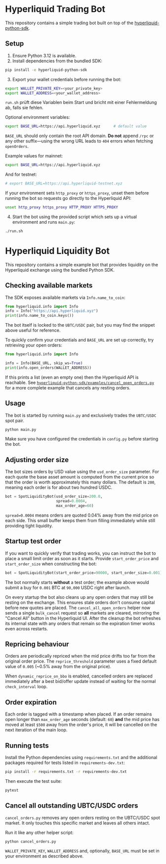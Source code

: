 
# Hyperliquid Trading Bot

This repository contains a simple trading bot built on top of the
[hyperliquid-python-sdk](./hyperliquid-python-sdk).

## Setup

1. Ensure Python 3.12 is available.
2. Install dependencies from the bundled SDK:

```bash
pip install -e hyperliquid-python-sdk
```

3. Export your wallet credentials before running the bot:

```bash
export WALLET_PRIVATE_KEY=<your_private_key>
export WALLET_ADDRESS=<your_wallet_address>
```

`run.sh` prüft diese Variablen beim Start und bricht mit einer Fehlermeldung
ab, falls sie fehlen.

Optional environment variables:

```bash
export BASE_URL=https://api.hyperliquid.xyz      # default value
```

`BASE_URL` should only contain the root API domain. **Do not** append `/rpc` or
any other suffix—using the wrong URL leads to `404` errors when fetching
`openOrders`.

Example values for mainnet:

```bash
export BASE_URL=https://api.hyperliquid.xyz
```

And for testnet:

```bash
# export BASE_URL=https://api.hyperliquid-testnet.xyz
```

If your environment sets `http_proxy` or `https_proxy`, unset them before
running the bot so requests go directly to the Hyperliquid API:

```bash
unset http_proxy https_proxy HTTP_PROXY HTTPS_PROXY
```

4. Start the bot using the provided script which sets up a virtual
   environment and runs `main.py`:

```bash
./run.sh
```

# Hyperliquid Liquidity Bot

This repository contains a simple example bot that provides liquidity on the
Hyperliquid exchange using the bundled Python SDK.

## Checking available markets

The SDK exposes available markets via `Info.name_to_coin`:

```python
from hyperliquid.info import Info
info = Info("https://api.hyperliquid.xyz")
print(info.name_to_coin.keys())
```

The bot itself is locked to the `UBTC/USDC` pair, but you may find the snippet
above useful for reference.

To quickly confirm your credentials and `BASE_URL` are set up correctly, try
retrieving your open orders:

```python
from hyperliquid.info import Info

info = Info(BASE_URL, skip_ws=True)
print(info.open_orders(WALLET_ADDRESS))
```

If this prints a list (even an empty one) then the Hyperliquid API is
reachable.  See
[`hyperliquid-python-sdk/examples/cancel_open_orders.py`](hyperliquid-python-sdk/examples/cancel_open_orders.py)
for a more complete example that cancels any resting orders.

## Usage

The bot is started by running `main.py` and exclusively trades the
`UBTC/USDC` spot pair.

```bash
python main.py
```

Make sure you have configured the credentials in `config.py` before starting the
bot.

## Adjusting order size

The bot sizes orders by USD value using the `usd_order_size` parameter.
For each quote the base asset amount is computed from the current price
so that the order is worth approximately this many dollars.  The default
is `200`, meaning each order is for about two hundred USDC.

```python
bot = SpotLiquidityBot(usd_order_size=200.0,
                       spread=0.0004,
                       max_order_age=60)
```

`spread=0.0004` means orders are quoted 0.04% away from the mid price
on each side. This small buffer keeps them from filling immediately
while still providing tight liquidity.

## Startup test order

If you want to quickly verify that trading works, you can instruct the bot to
place a small limit order as soon as it starts. Provide `start_order_price` and
`start_order_size` when constructing the bot:

```python
bot = SpotLiquidityBot(start_order_price=90000, start_order_size=0.001)
```

The bot normally starts **without** a test order; the example above would submit
a buy for `0.001` BTC at `90,000` USDC right after launch.

On every startup the bot also cleans up any open orders that may still
be resting on the exchange. This ensures stale orders don't consume
capital before new quotes are placed. The `cancel_all_open_orders` helper now
sends a single `bulk_cancel` request so **all** markets are cleared, mirroring
the "Cancel All" button in the Hyperliquid UI. After the cleanup the bot
refreshes its internal state with any orders that remain so the
expiration timer works even across restarts.

## Repricing behaviour

Orders are periodically repriced when the mid price drifts too far from the
original order price. The `reprice_threshold` parameter uses a fixed
default value of `0.005` (~0.5% away from the original price).

When `dynamic_reprice_on_bbo` is enabled, cancelled orders are replaced
immediately after a best bid/offer update instead of waiting for the normal
`check_interval` loop.

## Order expiration

Each order is tagged with a timestamp when placed. If an order remains open
longer than `max_order_age` seconds (default: `60`) **and** the mid price has
moved at least `$500` away from the order's price, it will be cancelled on the
next iteration of the main loop.


## Running tests

Install the Python dependencies using `requirements.txt` and the additional
packages required for tests listed in `requirements-dev.txt`:

```bash
pip install -r requirements.txt -r requirements-dev.txt
```

Then execute the test suite:

```bash
pytest
```

## Cancel all outstanding UBTC/USDC orders

`cancel_orders.py` removes any open orders resting on the UBTC/USDC spot market. It
only touches this specific market and leaves all others intact.

Run it like any other helper script:

```bash
python cancel_orders.py
```

`WALLET_PRIVATE_KEY`, `WALLET_ADDRESS` and, optionally, `BASE_URL` must be set in
your environment as described above.

